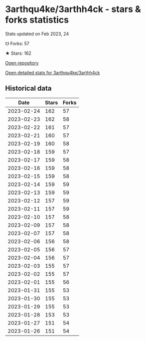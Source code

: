 # 3arthqu4ke/3arthh4ck - stars & forks statistics

Stats updated on Feb 2023, 24

☋ Forks: 57

★ Stars: 162

[Open repository](https://github.com/3arthqu4ke/3arthh4ck)

[Open detailed stats for 3arthqu4ke/3arthh4ck](https://reviewgithub.com/rep/3arthqu4ke/3arthh4ck)

## Historical data
| Date | Stars | Forks |
|------|-------|-------|
| 2023-02-24 | 162 | 57 | 
| 2023-02-23 | 162 | 58 | 
| 2023-02-22 | 161 | 57 | 
| 2023-02-21 | 160 | 57 | 
| 2023-02-19 | 160 | 58 | 
| 2023-02-18 | 159 | 57 | 
| 2023-02-17 | 159 | 58 | 
| 2023-02-16 | 159 | 58 | 
| 2023-02-15 | 159 | 58 | 
| 2023-02-14 | 159 | 59 | 
| 2023-02-13 | 159 | 59 | 
| 2023-02-12 | 157 | 59 | 
| 2023-02-11 | 157 | 59 | 
| 2023-02-10 | 157 | 58 | 
| 2023-02-09 | 157 | 58 | 
| 2023-02-07 | 157 | 58 | 
| 2023-02-06 | 156 | 58 | 
| 2023-02-05 | 156 | 57 | 
| 2023-02-04 | 156 | 57 | 
| 2023-02-03 | 155 | 57 | 
| 2023-02-02 | 155 | 57 | 
| 2023-02-01 | 155 | 56 | 
| 2023-01-31 | 155 | 53 | 
| 2023-01-30 | 155 | 53 | 
| 2023-01-29 | 155 | 53 | 
| 2023-01-28 | 153 | 53 | 
| 2023-01-27 | 151 | 54 | 
| 2023-01-26 | 151 | 54 | 

